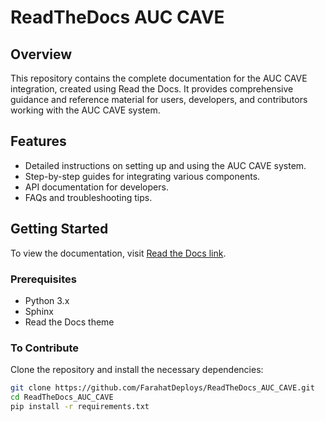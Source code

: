 # ReadTheDocs AUC CAVE

## Overview
This repository contains the complete documentation for the AUC CAVE integration, created using Read the Docs. It provides comprehensive guidance and reference material for users, developers, and contributors working with the AUC CAVE system.

## Features
- Detailed instructions on setting up and using the AUC CAVE system.
- Step-by-step guides for integrating various components.
- API documentation for developers.
- FAQs and troubleshooting tips.

## Getting Started
To view the documentation, visit [Read the Docs link](https://readthedocs.org/projects/yourproject/).

### Prerequisites
- Python 3.x
- Sphinx
- Read the Docs theme

### To Contribute
Clone the repository and install the necessary dependencies:
```bash
git clone https://github.com/FarahatDeploys/ReadTheDocs_AUC_CAVE.git
cd ReadTheDocs_AUC_CAVE
pip install -r requirements.txt

